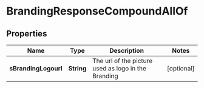 

# BrandingResponseCompoundAllOf


## Properties

| Name | Type | Description | Notes |
|------------ | ------------- | ------------- | -------------|
|**sBrandingLogourl** | **String** | The url of the picture used as logo in the Branding |  [optional] |



